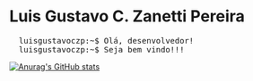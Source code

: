 <h1>Luis Gustavo C. Zanetti Pereira</h1>
<pre>
  <samp>luisgustavoczp:~$</samp> <kbd>Olá, desenvolvedor!</kbd>
  <samp>luisgustavoczp:~$</samp> <kbd>Seja bem vindo!!!</kbd>
</pre>

[![Anurag's GitHub stats](https://github-readme-stats.vercel.app/api?username=LuisGustavoCZP)](https://github.com/anuraghazra/github-readme-stats)

